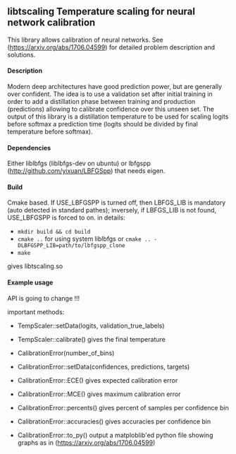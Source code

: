 ## libtscaling Temperature scaling for neural network calibration

This library allows calibration of neural networks. See  (https://arxiv.org/abs/1706.04599) for detailed problem description and solutions. 

#### Description
Modern deep architectures have good prediction power, but are generally over confident. The idea is to use a validation set after initial training in order to add a distillation phase between training and production (predictions) allowing to calibrate confidence over this unseen set. The output of this library is a distillation temperature to be used for scaling logits before softmax a prediction time (logits should be divided by final temperature before softmax). 


#### Dependencies
Either liblbfgs (liblbfgs-dev on ubuntu) or lbfgspp (http://github.com/yixuan/LBFGSpp) that needs eigen.

#### Build
Cmake based.  If USE_LBFGSPP is turned off, then LBFGS_LIB is mandatory (auto detected in standard pathes); inversely, if LBFGS_LIB is not found, USE_LBFGSPP is forced to on.
in details:
- `mkdir build && cd build`
- `cmake ..` for using system liblbfgs    or `cmake .. -DLBFGSPP_LIB=path/to/lbfgspp_clone`
- `make`

gives libtscaling.so

#### Example usage
API is going to change !!!

important methods: 
- TempScaler::setData(logits, validation_true_labels)
- TempScaler::calibrate() gives the final temperature

- CalibrationError(number_of_bins)
- CalibrationError::setData(confidences, predictions, targets)
- CalibrationError::ECE() gives expected calibration error
- CalibrationError::MCE() gives maximum calibration error
- CalibrationError::percents() gives percent of samples per confidence bin
- CalibrationError::accuracies() gives accuracies per confidence bin
- CalibrationError::to_py() output a matploblib'ed python file showing graphs as in  (https://arxiv.org/abs/1706.04599)

